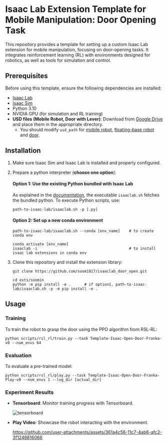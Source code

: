 # Isaac Lab Extension Template for Mobile Manipulation: Door Opening Task

This repository provides a template for setting up a custom Isaac Lab extension for mobile manipulation, focusing on door-opening tasks. It integrates reinforcement learning (RL) with environments designed for robotics, as well as tools for simulation and control.


## Prerequisites

Before using this template, ensure the following dependencies are installed:

- [Isaac Lab](https://isaac-sim.github.io/IsaacLab/source/setup/installation/binaries_installation.html#installing-isaac-lab)
- [Isaac Sim](https://isaac-sim.github.io/IsaacLab/source/setup/installation/binaries_installation.html#installing-isaac-sim)
- Python 3.10
- NVIDIA GPU (for simulation and RL training)
- **USD files (Mobile Robot, Door with Lever)**: Download from [Google Drive](https://drive.google.com/drive/folders/1JjY9h0QxIDsz6-6uHCe5GD9paAyGRRSA?usp=sharing) and place them in the appropriate directory.
    - You should modify `usd_path` for [mobile robot](https://github.com/soom1017/isaaclab_door_open/blob/main/exts/soomin/soomin/tasks/mobile_manipulation/door/config/franka/summit_franka.py#L19), [floating-base robot](https://github.com/soom1017/isaaclab_door_open/blob/main/exts/soomin/soomin/tasks/mobile_manipulation/door/config/franka/floating_franka.py#L19) and [door](https://github.com/soom1017/isaaclab_door_open/blob/main/exts/soomin/soomin/tasks/mobile_manipulation/door/door_env_cfg.py#L59).

## Installation

1. Make sure Isaac Sim and Isaac Lab is installed and properly configured.

2. Prepare a python interpreter (**choose one option**):

    #### Option 1: Use the existing Python bundled with Isaac Lab
    As explained in the [documentation](https://isaac-sim.github.io/IsaacLab/source/setup/installation/binaries_installation.html#setting-up-the-conda-environment-optional), the executable `isaaclab.sh` fetches the bundled python. To execute Python scripts, use:
    ```shell
    path-to-isaac-lab/isaaclab.sh -p [.py]
    ```
    #### Option 2: Set up a new conda environment
    ```shell
    path-to-isaac-lab/isaaclab.sh --conda [env_name]    # to create conda env

    conda activate [env_name]
    isaaclab -i                                         # to install isaac lab extensions in conda env
    ```

2. Clone this repository and install the extension library:

    ```shell
    git clone https://github.com/soom1017/isaaclab_door_open.git

    cd exts/soomin
    python -m pip install -e .      # if option1, path-to-isaac-lab/isaaclab.sh -p -m pip install -e .
    ```


## Usage

### Training

To train the robot to grasp the door using the PPO algorithm from RSL-RL:

```shell
python scripts/rsl_rl/train.py --task Template-Isaac-Open-Door-Franka-v0 --num_envs 64
```

### Evaluation
To evaluate a pre-trained model:

```shell
python scripts/rsl_rl/play.py --task Template-Isaac-Open-Door-Franka-Play-v0 --num_envs 1 --log_dir [actual_dir]
```

### Experiment Results

- **Tensorboard**: Monitor training progress with Tensorboard.

    ![tensorboard](https://github.com/user-attachments/assets/9e6d1392-b654-42d0-95a0-69d64cbe7356)

- **Play Video**: Showcase the robot interacting with the environment.

    https://github.com/user-attachments/assets/361a4c56-11c7-4ab6-afc2-3f1248816066

